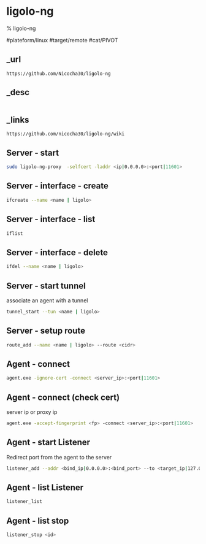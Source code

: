 # ligolo-ng

% ligolo-ng

#plateform/linux  #target/remote  #cat/PIVOT 


## _url
```
https://github.com/Nicocha30/ligolo-ng
```

## _desc
```

```

## _links
```
https://github.com/nicocha30/ligolo-ng/wiki
```


## Server - start
```bash
sudo ligolo-ng-proxy  -selfcert -laddr <ip|0.0.0.0>:<port|11601>
```

## Server - interface - create
```bash
ifcreate --name <name | ligolo>
```

## Server - interface - list
```bash
iflist
```

## Server - interface - delete
```bash
ifdel --name <name | ligolo>
```

## Server - start tunnel
associate an agent with a tunnel
```bash
tunnel_start --tun <name | ligolo>
```

## Server - setup route
```bash
route_add --name <name | ligolo> --route <cidr>
```

## Agent - connect 
```bash
agent.exe -ignore-cert -connect <server_ip>:<port|11601>
```

## Agent - connect (check cert)
server ip or proxy ip
```bash
agent.exe -accept-fingerprint <fp> -connect <server_ip>:<port|11601>
```

## Agent - start Listener
Redirect port from the agent to the server
```bash
listener_add --addr <bind_ip|0.0.0.0>:<bind_port> --to <target_ip|127.0.0.1>:<target_port> --tcp
```

## Agent - list Listener
```bash
listener_list
```

## Agent - list stop
```bash
listener_stop <id>
```
